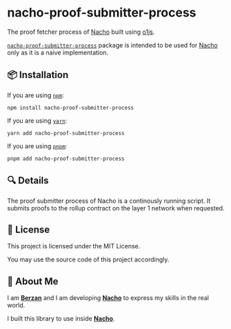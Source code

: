# nacho-proof-submitter-process

The proof fetcher process of [Nacho](https://github.com/berzanorg/nacho) built using [o1js](https://www.npmjs.com/package/o1js).

[`nacho-proof-submitter-process`](https://www.npmjs.com/package/nacho-proof-submitter-process) package is intended to be used for [Nacho](https://github.com/berzanorg/nacho) only as it is a naive implementation.

## 📦 Installation

If you are using [`npm`](https://docs.npmjs.com/cli/):

```shell
npm install nacho-proof-submitter-process
```

If you are using [`yarn`](https://classic.yarnpkg.com/lang/en/docs/cli/):

```shell
yarn add nacho-proof-submitter-process
```

If you are using [`pnpm`](https://pnpm.io/pnpm-cli):

```shell
pnpm add nacho-proof-submitter-process
```

## 🔍 Details

The proof submitter process of Nacho is a continously running script.
It submits proofs to the rollup contract on the layer 1 network when requested.

## 📝 License

This project is licensed under the MIT License.

You may use the source code of this project accordingly.

## 👤 About Me

I am [**Berzan**](https://berzan.org/) and I am developing [**Nacho**](https://nacho.finance/) to express my skills in the real world.

I built this library to use inside [**Nacho**](https://nacho.finance/).
